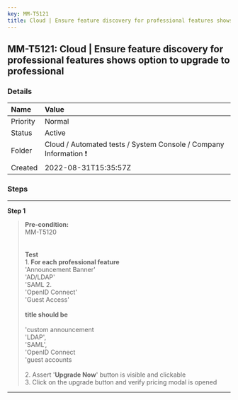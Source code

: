 ```yaml
---
key: MM-T5121
title: Cloud | Ensure feature discovery for professional features shows option to upgrade to professional
---
```


## MM-T5121: Cloud | Ensure feature discovery for professional features shows option to upgrade to professional

### Details

| Name     | Value                                                            |
| :------- | :--------------------------------------------------------------- |
| Priority | Normal                                                           |
| Status   | Active                                                           |
| Folder   | Cloud / Automated tests / System Console / Company Information ❗ |
| Created  | 2022-08-31T15:35:57Z                                             |

### Steps

<hr/>

**Step 1**

> <article><strong>Pre-condition:</strong><br />MM-T5120<br /><br /><br /><strong>Test<br /></strong>1.<strong> For each professional feature</strong><br />'Announcement Banner'<br />'AD/LDAP'<br />'SAML 2.<br />'OpenID Connect'<br />'Guest Access'<br /><br /><strong>title should be</strong><br /><br />'custom announcement<br />'LDAP',<br />'SAML',<br />'OpenID Connect<br />'guest accounts<br /><br />2. Assert '<strong>Upgrade Now</strong>' button is visible and clickable<br />3. Click on the upgrade button and verify pricing modal is opened</article>

<hr/>
